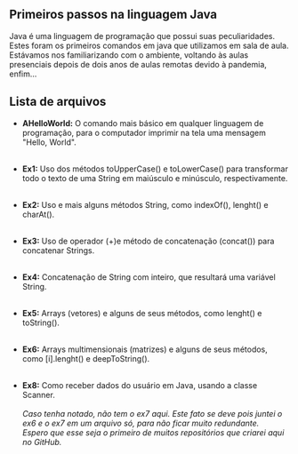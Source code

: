 ## Primeiros passos na linguagem Java

Java é uma linguagem de programação que possui suas peculiaridades. Estes foram os primeiros comandos em java que utilizamos em sala de aula. Estávamos nos familiarizando com o ambiente, voltando às aulas presenciais depois de dois anos de aulas remotas devido à pandemia, enfim...

## Lista de arquivos

* **AHelloWorld:** O comando mais básico em qualquer linguagem de programação, para o computador imprimir na tela uma mensagem "Hello, World".<br><br>
* **Ex1:** Uso dos métodos toUpperCase() e toLowerCase() para transformar todo o texto de uma String em maiúsculo e minúsculo, respectivamente.<br><br>
* **Ex2:** Uso e mais alguns métodos String, como indexOf(), lenght() e charAt().  <br><br>
* **Ex3:** Uso de operador (+)e método de concatenação (concat()) para concatenar Strings.<br><br>
* **Ex4:** Concatenação de String com inteiro, que resultará uma variável String.<br><br>
* **Ex5:** Arrays (vetores) e alguns de seus métodos, como lenght() e toString().<br><br>
* **Ex6:** Arrays multimensionais (matrizes) e alguns de seus métodos, como [i].lenght() e deepToString().<br><br>

* **Ex8:** Como receber dados do usuário em Java, usando a classe Scanner.  <br><br>
*Caso tenha notado, não tem o ex7 aqui. Este fato se deve pois juntei o ex6 e o ex7 em um arquivo só, para não ficar muito redundante. <br>Espero que esse seja o primeiro de muitos repositórios que criarei aqui no GitHub.*